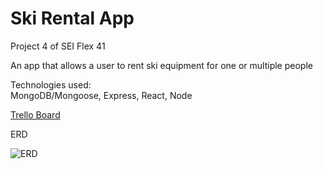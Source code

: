# Ski Rental App
Project 4 of SEI Flex 41

An app that allows a user to rent ski equipment for one or multiple people

Technologies used:
<br>
MongoDB/Mongoose, Express, React, Node

[Trello Board](https://trello.com/b/srL85pDE/ski-rental-app)

ERD

![ERD](https://user-images.githubusercontent.com/85907558/144714629-de9c7f51-b544-4dc3-b7fb-737af9f04f68.jpg)
